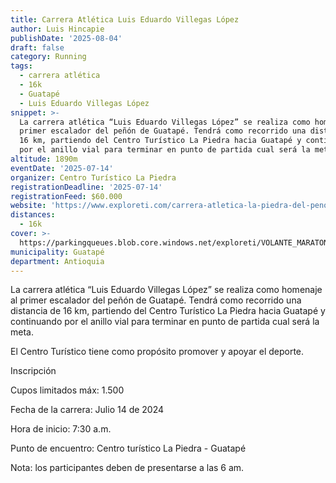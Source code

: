```yaml
---
title: Carrera Atlética Luis Eduardo Villegas López
author: Luis Hincapie
publishDate: '2025-08-04'
draft: false
category: Running
tags:
  - carrera atlética
  - 16k
  - Guatapé
  - Luis Eduardo Villegas López
snippet: >-
  La carrera atlética “Luis Eduardo Villegas López” se realiza como homenaje al
  primer escalador del peñón de Guatapé. Tendrá como recorrido una distancia de
  16 km, partiendo del Centro Turístico La Piedra hacia Guatapé y continuando
  por el anillo vial para terminar en punto de partida cual será la meta.
altitude: 1890m
eventDate: '2025-07-14'
organizer: Centro Turístico La Piedra
registrationDeadline: '2025-07-14'
registrationFeed: $60.000
website: 'https://www.exploreti.com/carrera-atletica-la-piedra-del-penol'
distances:
  - 16k
cover: >-
  https://parkingqueues.blob.core.windows.net/exploreti/VOLANTE_MARATON_2024[2].webp
municipality: Guatapé
department: Antioquia
---
```


La carrera atlética “Luis Eduardo Villegas López” se realiza como homenaje al primer escalador del peñón de Guatapé. Tendrá como recorrido una distancia de 16 km, partiendo del Centro Turístico La Piedra hacia Guatapé y continuando por el anillo vial para terminar en punto de partida cual será la meta.

El Centro Turístico tiene como propósito promover y apoyar el deporte.

Inscripción

Cupos limitados máx: 1.500

Fecha de la carrera: Julio 14 de 2024

Hora de inicio: 7:30 a.m.

Punto de encuentro: Centro turístico La Piedra - Guatapé

Nota: los participantes deben de presentarse a las 6 am.
